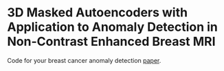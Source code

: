 # 3D Masked Autoencoders with Application to Anomaly Detection in Non-Contrast Enhanced Breast MRI 

Code for your breast cancer anomaly detection [paper](https://arxiv.org/abs/2303.05861).
